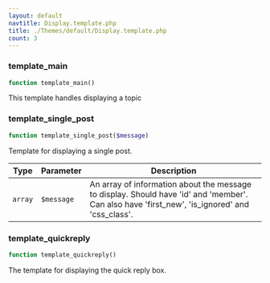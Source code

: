 ```yaml
---
layout: default
navtitle: Display.template.php
title: ./Themes/default/Display.template.php
count: 3
---
```


### template_main

```php
function template_main()
```
This template handles displaying a topic



### template_single_post

```php
function template_single_post($message)
```
Template for displaying a single post.



Type|Parameter|Description
---|---|---
`array`|`$message`|An array of information about the message to display. Should have 'id' and 'member'. Can also have 'first_new', 'is_ignored' and 'css_class'.

### template_quickreply

```php
function template_quickreply()
```
The template for displaying the quick reply box.



